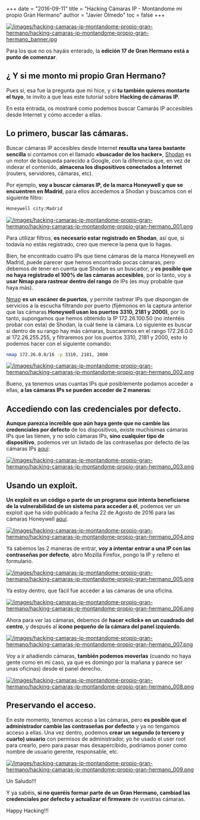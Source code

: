 +++
date = "2016-09-11"
title = "Hacking Cámaras IP - Montándome mi propio Gran Hermano"
author = "Javier Olmedo"
toc = false
+++

[![/images/hacking-camaras-ip-montandome-propio-gran-hermano/hacking-camaras-ip-montandome-propio-gran-hermano_banner.jpg](/images/hacking-camaras-ip-montandome-propio-gran-hermano/hacking-camaras-ip-montandome-propio-gran-hermano_banner.jpg)](/images/hacking-camaras-ip-montandome-propio-gran-hermano/hacking-camaras-ip-montandome-propio-gran-hermano_banner.jpg)

Para los que no os hayáis enterado, la **edición 17 de Gran Hermano está a punto de comenzar**.

## ¿ Y si me monto mi propio Gran Hermano?

Pues si, esa fue la pregunta que mi hice, y si **tu también quieres montarte el tuyo**, te invito a que leas este tutorial sobre **Hacking de cámaras IP**.

En esta entrada, os mostraré como podemos buscar Camarás IP accesibles desde Internet y cómo acceder a ellas.

## Lo primero, buscar las cámaras.

Buscar cámaras IP accesibles desde Internet **resulta una tarea bastante sencilla** si contamos con el llamado **«buscador de los hacker»**, [Shodan](https://www.shodan.io/) es un motor de búsqueda parecido a Google, con la diferencia que, en vez de indexar el contenido, **almacena los dispositivos conectados a Internet** (routers, servidores, cámaras, etc).

Por ejemplo, **voy a buscar cámaras IP, de la marca Honeywell y que se encuentren en Madrid**, para ellos accedemos a Shodan y buscamos con el siguiente filtro:

```bash
Honeywell city:Madrid
```

[![/images/hacking-camaras-ip-montandome-propio-gran-hermano/hacking-camaras-ip-montandome-propio-gran-hermano_001.png](/images/hacking-camaras-ip-montandome-propio-gran-hermano/hacking-camaras-ip-montandome-propio-gran-hermano_001.png)](/images/hacking-camaras-ip-montandome-propio-gran-hermano/hacking-camaras-ip-montandome-propio-gran-hermano_001.png)

Para utilizar filtros, **es necesario estar registrado en Shodan**, así que, si todavía no estás registrado, creo que merece la pena que lo hagas.

Bien, he encontrado cuatro IPs que tiene cámaras de la marca Honeywell en Madrid, puede parecer que hemos encontrado pocas cámaras, pero debemos de tener en cuenta que Shodan es un buscador, y **es posible que no haya registrado el 100% de las cámaras accesibles**, por lo tanto, voy a **usar Nmap para rastrear dentro del rango** de IPs (es muy probable que haya más).

[Nmap](https://nmap.org/) **es un escáner de puertos**, y permite rastrear IPs que dispongan de servicios a la escucha filtrando por puerto (fijémonos en la captura anterior que las cámaras **Honeywell usan los puertos 3310, 2181 y 2000)**, por lo tanto, supongamos que hemos obtenido la IP 172.26.100.50 (no intentéis probar con esta) de Shodan, la cuál tiene la cámara. Lo siguiente es buscar si dentro de su rango hay más cámaras, buscaremos en el rango 172.26.0.0 al 172.26.255.255, y filtraremos por los puertos 3310, 2181 y 2000, esto lo podemos hacer con el siguiente comando:

```bash
nmap 172.26.0.0/16 -p 3310, 2181, 2000
```

[![/images/hacking-camaras-ip-montandome-propio-gran-hermano/hacking-camaras-ip-montandome-propio-gran-hermano_002.png](/images/hacking-camaras-ip-montandome-propio-gran-hermano/hacking-camaras-ip-montandome-propio-gran-hermano_002.png)](/images/hacking-camaras-ip-montandome-propio-gran-hermano/hacking-camaras-ip-montandome-propio-gran-hermano_002.png)

Bueno, ya tenemos unas cuantas IPs que posiblemente podamos acceder a ellas, **a las cámaras IPs se pueden acceder de 2 maneras**:

## Accediendo con las credenciales por defecto.

**Aunque parezca increíble que aún haya gente que no cambie las credenciales por defecto** de los dispositivos, existe muchísimas cámaras IPs que las tienen, y no solo cámaras IPs, **sino cualquier tipo de dispositivo**, podemos ver un listado de las contraseñas por defecto de las cámaras IPs [aqui](http://www.netviewcctv.co.uk/blog/ipcampassword/):

[![/images/hacking-camaras-ip-montandome-propio-gran-hermano/hacking-camaras-ip-montandome-propio-gran-hermano_003.png](/images/hacking-camaras-ip-montandome-propio-gran-hermano/hacking-camaras-ip-montandome-propio-gran-hermano_003.png)](/images/hacking-camaras-ip-montandome-propio-gran-hermano/hacking-camaras-ip-montandome-propio-gran-hermano_003.png)

## Usando un exploit.

**Un exploit es un código o parte de un programa que intenta beneficiarse de la vulnerabilidad de un sistema para acceder a él**, podemos ver un exploit que ha sido publicado a fecha 22 de Agosto de 2016 para las cámaras Honeywell [aquí](https://www.exploit-db.com/exploits/40283).

[![/images/hacking-camaras-ip-montandome-propio-gran-hermano/hacking-camaras-ip-montandome-propio-gran-hermano_004.png](/images/hacking-camaras-ip-montandome-propio-gran-hermano/hacking-camaras-ip-montandome-propio-gran-hermano_004.png)](/images/hacking-camaras-ip-montandome-propio-gran-hermano/hacking-camaras-ip-montandome-propio-gran-hermano_004.png)

Ya sabemos las 2 maneras de entrar, **voy a intentar entrar a una IP con las contraseñas por defecto**, abro Mozilla Firefox, pongo la IP y relleno el formulario.

[![/images/hacking-camaras-ip-montandome-propio-gran-hermano/hacking-camaras-ip-montandome-propio-gran-hermano_005.png](/images/hacking-camaras-ip-montandome-propio-gran-hermano/hacking-camaras-ip-montandome-propio-gran-hermano_005.png)](/images/hacking-camaras-ip-montandome-propio-gran-hermano/hacking-camaras-ip-montandome-propio-gran-hermano_005.png)

Ya estoy dentro, que fácil fue acceder a las cámaras de una oficina.

[![/images/hacking-camaras-ip-montandome-propio-gran-hermano/hacking-camaras-ip-montandome-propio-gran-hermano_006.png](/images/hacking-camaras-ip-montandome-propio-gran-hermano/hacking-camaras-ip-montandome-propio-gran-hermano_006.png)](/images/hacking-camaras-ip-montandome-propio-gran-hermano/hacking-camaras-ip-montandome-propio-gran-hermano_006.png)

Ahora para ver las cámaras, debemos de **hacer «click» en un cuadrado del centro**, y después al **icono pequeño de la cámara del panel izquierdo**.

[![/images/hacking-camaras-ip-montandome-propio-gran-hermano/hacking-camaras-ip-montandome-propio-gran-hermano_007.png](/images/hacking-camaras-ip-montandome-propio-gran-hermano/hacking-camaras-ip-montandome-propio-gran-hermano_007.png)](/images/hacking-camaras-ip-montandome-propio-gran-hermano/hacking-camaras-ip-montandome-propio-gran-hermano_007.png)

Voy a ir añadiendo cámaras, **también podemos moverlas** (cuando no haya gente como en mi caso, ya que es domingo por la mañana y parece ser unas oficinas) desde el panel derecho.

[![/images/hacking-camaras-ip-montandome-propio-gran-hermano/hacking-camaras-ip-montandome-propio-gran-hermano_008.png](/images/hacking-camaras-ip-montandome-propio-gran-hermano/hacking-camaras-ip-montandome-propio-gran-hermano_008.png)](/images/hacking-camaras-ip-montandome-propio-gran-hermano/hacking-camaras-ip-montandome-propio-gran-hermano_008.png)

## Preservando el acceso.

En este momento, tenemos acceso a las cámaras, pero **es posible que el administrador cambie las contraseñas por defecto** y ya no tengamos acceso a ellas. Una vez dentro, podemos **crear un segundo (o tercero y cuarto) usuario** con permisos de administrador, yo he usado el user root para crearlo, pero para pasar mas desapercibido, podríamos poner como nombre de usuario gerente, responsable, etc.

[![/images/hacking-camaras-ip-montandome-propio-gran-hermano/hacking-camaras-ip-montandome-propio-gran-hermano_009.png](/images/hacking-camaras-ip-montandome-propio-gran-hermano/hacking-camaras-ip-montandome-propio-gran-hermano_009.png)](/images/hacking-camaras-ip-montandome-propio-gran-hermano/hacking-camaras-ip-montandome-propio-gran-hermano_009.png)

Un Saludo!!!

Y ya sabéis, **si no queréis formar parte de un Gran Hermano, cambiad las credenciales por defecto y actualizar el firmware** de vuestras cámaras.

Happy Hacking!!!